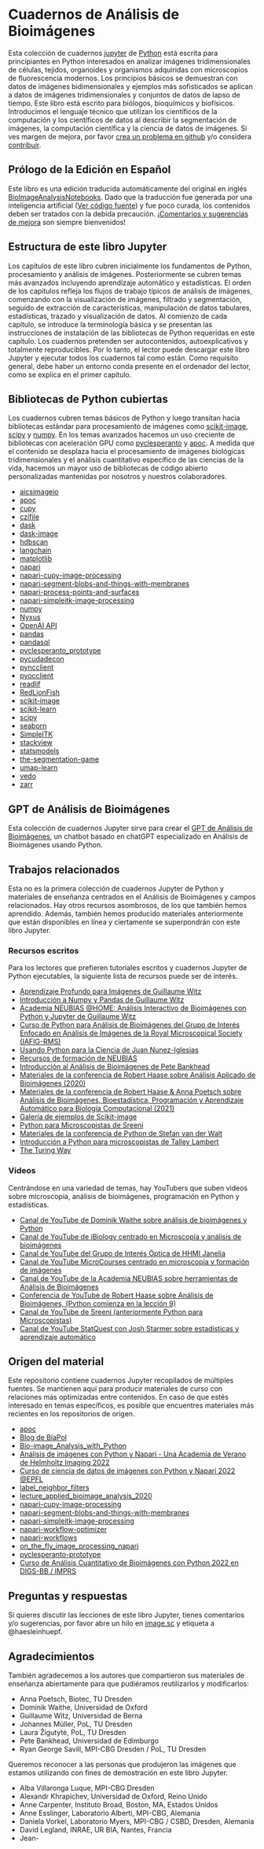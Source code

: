 # Cuadernos de Análisis de Bioimágenes

Esta colección de cuadernos [jupyter](https://jupyter.org/) de [Python](https://www.python.org/) está escrita para principiantes en Python interesados en 
analizar imágenes tridimensionales de células, tejidos, organoides y organismos adquiridas con microscopios de fluorescencia modernos. 
Los principios básicos se demuestran con datos de imágenes bidimensionales y ejemplos más sofisticados se aplican a datos de imágenes tridimensionales y conjuntos de datos de lapso de tiempo.
Este libro está escrito para biólogos, bioquímicos y biofísicos. 
Introducimos el lenguaje técnico que utilizan los científicos de la computación y los científicos de datos al describir la segmentación de imágenes, la computación científica y la ciencia de datos de imágenes.
Si ves margen de mejora, por favor [crea un problema en github](https://github.com/haesleinhuepf/BioImageAnalysisNotebooks/issues) y/o considera [contribuir](https://github.com/haesleinhuepf/BioImageAnalysisNotebooks/blob/main/CONTRIBUTING.md).

## Prólogo de la Edición en Español
Este libro es una edición traducida automáticamente del original en inglés [BioImageAnalysisNotebooks](https://haesleinhuepf.github.io/BioImageAnalysisNotebooks). Dado que la traducción fue generada por una inteligencia artificial ([Ver código fuente](https://github.com/generated-books/cuaderno-de-analisis-de-bioimagenes/blob/main/generator.ipynb)) y fue poco curada, los contenidos deben ser tratados con la debida precaución. [¡Comentarios y sugerencias de mejora](https://github.com/generated-books/cuaderno-de-analisis-de-bioimagenes/issues)  son siempre bienvenidos!

## Estructura de este libro Jupyter

Los capítulos de este libro cubren inicialmente los fundamentos de Python, procesamiento y análisis de imágenes. 
Posteriormente se cubren temas más avanzados incluyendo aprendizaje automático y estadísticas.
El orden de los capítulos refleja los flujos de trabajo típicos de análisis de imágenes, comenzando con la visualización de imágenes, filtrado y segmentación, seguido de extracción de características, manipulación de datos tabulares, estadísticas, trazado y visualización de datos. 
Al comienzo de cada capítulo, se introduce la terminología básica y se presentan las instrucciones de instalación de las bibliotecas de Python requeridas en este capítulo. 
Los cuadernos pretenden ser autocontenidos, autoexplicativos y totalmente reproducibles. 
Por lo tanto, el lector puede descargar este libro Jupyter y ejecutar todos los cuadernos tal como están. 
Como requisito general, debe haber un entorno conda presente en el ordenador del lector, como se explica en el primer capítulo.

## Bibliotecas de Python cubiertas

Los cuadernos cubren temas básicos de Python y luego transitan hacia bibliotecas estándar para procesamiento de imágenes como 
[scikit-image](http://scikit-image.org/), [scipy](https://scipy.org) y [numpy](https://numpy.org/). 
En los temas avanzados hacemos un uso creciente de bibliotecas con aceleración GPU como 
[pyclesperanto](https://github.com/clEsperanto/pyclesperanto_prototype) y [apoc](https://github.com/haesleinhuepf/apoc). 
A medida que el contenido se desplaza hacia el procesamiento de imágenes biológicas tridimensionales y el análisis cuantitativo específico de las ciencias de la vida, 
hacemos un mayor uso de bibliotecas de código abierto personalizadas mantenidas por nosotros y nuestros colaboradores.

* [aicsimageio](https://github.com/AllenCellModeling/aicsimageio)
* [apoc](https://github.com/haesleinhuepf/apoc)
* [cupy](https://cupy.dev/)
* [czifile](https://pypi.org/project/czifile/)
* [dask](https://dask.org/)
* [dask-image](http://image.dask.org/en/latest/)
* [hdbscan](https://hdbscan.readthedocs.io/en/latest/how_hdbscan_works.html)
* [langchain](https://python.langchain.com/en/latest/index.html)
* [matplotlib](https://matplotlib.org/)
* [napari](https://napari.org/)
* [napari-cupy-image-processing](https://github.com/haesleinhuepf/napari-cupy-image-processing)
* [napari-segment-blobs-and-things-with-membranes](https://github.com/haesleinhuepf/napari-segment-blobs-and-things-with-membranes)
* [napari-process-points-and-surfaces](https://github.com/haesleinhuepf/napari-process-points-and-surfaces)
* [napari-simpleitk-image-processing](https://github.com/haesleinhuepf/napari-simpleitk-image-processing)
* [numpy](https://numpy.org/)
* [Nyxus](https://nyxus.readthedocs.io/en/latest/)
* [OpenAI API](https://openai.com/blog/openai-api)
* [pandas](https://pandas.pydata.org/)
* [pandasql](https://github.com/yhat/pandasql/)
* [pyclesperanto_prototype](https://github.com/clEsperanto/pyclesperanto_prototype)
* [pycudadecon](https://github.com/tlambert03/pycudadecon)
* [pyncclient](https://github.com/pragmaticindustries/pyncclient)
* [pyocclient](https://github.com/owncloud/pyocclient)
* [readlif](https://github.com/nimne/readlif)
* [RedLionFish](https://github.com/rosalindfranklininstitute/RedLionfish/)
* [scikit-image](http://scikit-image.org/)
* [scikit-learn](https://scikit-learn.org)
* [scipy](https://scipy.org/)
* [seaborn](https://seaborn.pydata.org/)
* [SimpleITK](https://simpleitk.readthedocs.io/en/master/)
* [stackview](https://github.com/haesleinhuepf/stackview)
* [statsmodels](https://www.statsmodels.org/stable/index.html)
* [the-segmentation-game](https://github.com/haesleinhuepf/the-segmentation-game)
* [umap-learn](https://umap-learn.readthedocs.io/en/latest/)
* [vedo](https://vedo.embl.es/)
* [zarr](https://zarr.readthedocs.io/en/stable/)

## GPT de Análisis de Bioimágenes

Esta colección de cuadernos Jupyter sirve para crear el [GPT de Análisis de Bioimágenes](https://chat.openai.com/g/g-psAohb1OY-bio-image-analysis), un chatbot basado en chatGPT especializado en Análisis de Bioimágenes usando Python.

## Trabajos relacionados

Esta no es la primera colección de cuadernos Jupyter de Python y materiales de enseñanza centrados en el Análisis de Bioimágenes y campos relacionados. Hay otros recursos asombrosos, de los que también hemos aprendido. Además, también hemos producido materiales anteriormente que están disponibles en línea y ciertamente se superpondrán con este libro Jupyter.

### Recursos escritos

Para los lectores que prefieren tutoriales escritos y cuadernos Jupyter de Python ejecutables, la siguiente lista de recursos puede ser de interés.

* [Aprendizaje Profundo para Imágenes de Guillaume Witz](https://github.com/guiwitz/DLImaging)
* [Introducción a Numpy y Pandas de Guillaume Witz](https://github.com/guiwitz/NumpyPandas_course)
* [Academia NEUBIAS @HOME: Análisis Interactivo de Bioimágenes con Python y Jupyter de Guillaume Witz](https://github.com/guiwitz/neubias_academy_biapy)
* [Curso de Python para Análisis de Bioimágenes del Grupo de Interés Enfocado en Análisis de Imágenes de la Royal Microscopical Society (IAFIG-RMS)](https://github.com/IAFIG-RMS/Python-for-Bioimage-Analysis)
* [Usando Python para la Ciencia de Juan Nunez-Iglesias](https://github.com/jni/using-python-for-science)
* [Recursos de formación de NEUBIAS](https://neubias.github.io/training-resources/) 
* [Introducción al Análisis de Bioimágenes de Pete Bankhead](https://bioimagebook.github.io/) 
* [Materiales de la conferencia de Robert Haase sobre Análisis Aplicado de Bioimágenes (2020)](https://git.mpi-cbg.de/rhaase/lecture_applied_bioimage_analysis_2020)
* [Materiales de la conferencia de Robert Haase & Anna Poetsch sobre Análisis de Bioimágenes, Bioestadística, Programación y Aprendizaje Automático para Biología Computacional (2021)](https://github.com/BiAPoL/Bio-image_Analysis_with_Python)
* [Galería de ejemplos de Scikit-image](https://scikit-image.org/docs/stable/auto_examples/index.html)
* [Python para Microscopistas de Sreeni](https://github.com/bnsreenu/python_for_microscopists)
* [Materiales de la conferencia de Python de Stefan van der Walt](https://github.com/stefanv/teaching)
* [Introducción a Python para microscopistas de Talley Lambert](https://github.com/tlambert03/hms_pyintro2)
* [The Turing Way](https://the-turing-way.netlify.app/)

### Videos
Centrándose en una variedad de temas, hay YouTubers que suben videos sobre microscopía, análisis de bioimágenes, programación en Python y estadísticas.

* [Canal de YouTube de Dominik Waithe sobre análisis de bioimágenes y Python](https://www.youtube.com/user/odlogo)
* [Canal de YouTube de iBiology centrado en Microscopía y análisis de bioimágenes](https://www.youtube.com/c/ibiology)
* [Canal de YouTube del Grupo de Interés Óptica de HHMI Janelia](https://www.youtube.com/watch?v=stiM1v0oY9c&list=PLqwpOkZ9dxzKUjBx3dyaqjv6igKhGvAOG)
* [Canal de YouTube MicroCourses centrado en microscopía y formación de imágenes](https://www.youtube.com/c/Microcourses/about)
* [Canal de YouTube de la Academia NEUBIAS sobre herramientas de Análisis de Bioimágenes](https://youtube.com/neubias)
* [Conferencia de YouTube de Robert Haase sobre Análisis de Bioimágenes, (Python comienza en la lección 9)](https://www.youtube.com/playlist?list=PL5ESQNfM5lc7SAMstEu082ivW4BDMvd0U)
* [Canal de YouTube de Sreeni (anteriormente Python para Microscopistas)](https://www.youtube.com/channel/UC34rW-HtPJulxr5wp2Xa04w)
* [Canal de YouTube StatQuest con Josh Starmer sobre estadísticas y aprendizaje automático](https://www.youtube.com/channel/UCtYLUTtgS3k1Fg4y5tAhLbw)

## Origen del material

Este repositorio contiene cuadernos Jupyter recopilados de múltiples fuentes. 
Se mantienen aquí para producir materiales de curso con relaciones más optimizadas entre contenidos. 
En caso de que estés interesado en temas específicos, es posible que encuentres materiales más recientes en los repositorios de origen.

* [apoc](https://github.com/haesleinhuepf/apoc)
* [Blog de BiaPol](https://github.com/biapol/blog)
* [Bio-image_Analysis_with_Python](https://github.com/BiAPoL/Bio-image_Analysis_with_Python)
* [Análisis de imágenes con Python y Napari - Una Academia de Verano de Helmholtz Imaging 2022](https://github.com/BiAPoL/HIP_Introduction_to_Napari_and_image_processing_with_Python_2022)
* [Curso de ciencia de datos de imágenes con Python y Napari 2022 @EPFL](https://github.com/BiAPoL/Image-data-science-with-Python-and-Napari-EPFL2022)
* [label_neighbor_filters](https://github.com/haesleinhuepf/label_neighbor_filters)
* [lecture_applied_bioimage_analysis_2020](https://git.mpi-cbg.de/rhaase/lecture_applied_bioimage_analysis_2020)
* [napari-cupy-image-processing](https://github.com/haesleinhuepf/napari-cupy-image-processing)
* [napari-segment-blobs-and-things-with-membranes](https://github.com/haesleinhuepf/napari-segment-blobs-and-things-with-membranes)
* [napari-simpleitk-image-processing](https://github.com/haesleinhuepf/napari-simpleitk-image-processing)
* [napari-workflow-optimizer](https://github.com/haesleinhuepf/napari-workflow-optimizer)
* [napari-workflows](https://github.com/haesleinhuepf/napari-workflows)
* [on_the_fly_image_processing_napari](https://github.com/BiAPoL/on_the_fly_image_processing_napari)
* [pyclesperanto-prototype](https://github.com/clesperanto/pyclesperanto_prototype/)
* [Curso de Análisis Cuantitativo de Bioimágenes con Python 2022 en DIGS-BB / IMPRS](https://github.com/BiAPoL/Quantitative_Bio_Image_Analysis_with_Python_2022)

## Preguntas y respuestas

Si quieres discutir las lecciones de este libro Jupyter, tienes comentarios y/o sugerencias, por favor abre un hilo en [image.sc](https://image.sc/) y etiqueta a @haesleinhuepf.

## Agradecimientos

También agradecemos a los autores que compartieron sus materiales de enseñanza abiertamente para que pudiéramos reutilizarlos y modificarlos:
* Anna Poetsch, Biotec, TU Dresden
* Dominik Waithe, Universidad de Oxford
* Guillaume Witz, Universidad de Berna
* Johannes Müller, PoL, TU Dresden
* Laura Žigutytė, PoL, TU Dresden
* Pete Bankhead, Universidad de Edimburgo
* Ryan George Savill, MPI-CBG Dresden / PoL, TU Dresden

Queremos reconocer a las personas que produjeron las imágenes que estamos utilizando con fines de demostración en este libro Jupyter.
* Alba Villaronga Luque, MPI-CBG Dresden
* Alexandr Khrapichev, Universidad de Oxford, Reino Unido
* Anne Carpenter, Instituto Broad, Boston, MA, Estados Unidos
* Anne Esslinger, Laboratorio Alberti, MPI-CBG, Alemania
* Daniela Vorkel, Laboratorio Myers, MPI-CBG / CSBD, Dresden, Alemania
* David Legland, INRAE, UR BIA, Nantes, Francia
* Jean-
